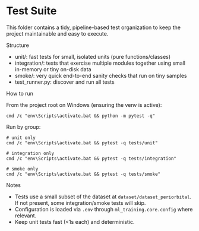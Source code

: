 # Test Suite

This folder contains a tidy, pipeline-based test organization to keep the project maintainable and easy to execute.

Structure

- unit/: fast tests for small, isolated units (pure functions/classes)
- integration/: tests that exercise multiple modules together using small in-memory or tiny on-disk data
- smoke/: very quick end-to-end sanity checks that run on tiny samples
- test_runner.py: discover and run all tests

How to run

From the project root on Windows (ensuring the venv is active):

```
cmd /c "env\Scripts\activate.bat && python -m pytest -q"
```

Run by group:

```
# unit only
cmd /c "env\Scripts\activate.bat && pytest -q tests/unit"

# integration only
cmd /c "env\Scripts\activate.bat && pytest -q tests/integration"

# smoke only
cmd /c "env\Scripts\activate.bat && pytest -q tests/smoke"
```

Notes

- Tests use a small subset of the dataset at `dataset/dataset_periorbital`. If not present, some integration/smoke tests will skip.
- Configuration is loaded via `.env` through `ml_training.core.config` where relevant.
- Keep unit tests fast (<1s each) and deterministic.